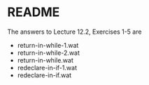 # README

The answers to Lecture 12.2, Exercises 1-5 are 

- return-in-while-1.wat
- return-in-while-2.wat
- return-in-while.wat
- redeclare-in-if-1.wat
- redeclare-in-if.wat 
